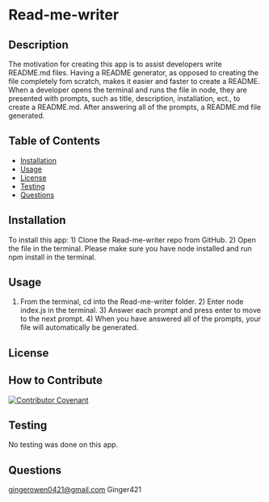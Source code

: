 
# Read-me-writer

## Description
The motivation for creating this app is  to assist developers write README.md files. Having a README generator, as opposed to creating the file completely fom scratch, makes it easier and faster to create a README.  When a developer opens the terminal and  runs the file in node, they are presented with prompts, such as title, description, installation, ect., to create a README.md. After answering all of the prompts, a README.md file generated. 

## Table of Contents
* [Installation](#installation)
* [Usage](#usage)
* [License](#)
* [Testing](#testing)
* [Questions](#questions)

## Installation 
To install this app: 1) Clone the Read-me-writer repo from GitHub. 2) Open the file in the terminal. Please make sure you have node installed and run npm install in the terminal.

## Usage
1) From the terminal, cd into the Read-me-writer folder. 2) Enter node index.js in the terminal. 3) Answer each prompt and press enter to move to the next prompt. 4) When you have answered all of the prompts, your file will automatically be generated. 

## License

## How to Contribute 
[![Contributor Covenant](https://img.shields.io/badge/Contributor%20Covenant-2.1-4baaaa.svg)](code_of_conduct.md)

## Testing 
No testing was done on this app.

## Questions
gingerowen0421@gmail.com
Ginger421